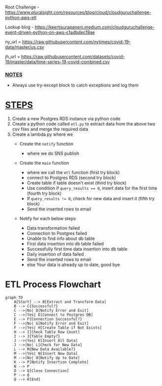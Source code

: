 Root Challenge - https://www.pluralsight.com/resources/blog/cloud/cloudguruchallenge-python-aws-etl

Lookup blog - https://keertisurapaneni.medium.com/cloudguruchallenge-event-driven-python-on-aws-c1adbdec19ae

ny_url = https://raw.githubusercontent.com/nytimes/covid-19-data/master/us.csv

jh_url = https://raw.githubusercontent.com/datasets/covid-19/master/data/time-series-19-covid-combined.csv

### <u>NOTES</u>

* Always use try-except block to catch exceptions and log them

# <u>STEPS</u>

1. Create a new Postgres RDS instance via python code
2. Create a python code called `etl.py` to extract data from the above two csv files and merge the required data
3. Create a lambda.py where we
    * Create the `notify` function
        - where we do SNS publish

    * Create the `main` function
        - where we call the `etl` function (first try block)
        - connect to Postgres RDS (second try block)
        - Create table if table doesn't exist (third try block)
        - Use condition if `query_results == 0`, insert data for the first time (fourth try block)
        - If `query_results != 0`, check for new data and insert it (fifth try block)
        - Send the inserted rows to email

    * Notify for each below steps
        - Data transformation failed
        - Connection to Postgres failed
        - Unable to find info about db table
        - First data insertion into db table failed
        - Successfully first time data insertion into db table
        - Daily insertion of data failed
        - Send the inserted rows to email
        - else Your data is already up to date, good bye


# ETL Process Flowchart

```mermaid
graph TD
    A[Start] --> B[Extract and Transform Data]
    B --> C{Successful?}
    C -->|No| D[Notify Error and Exit]
    C -->|Yes| E[Connect to Postgres DB]
    E --> F{Connection Successful?}
    F -->|No| G[Notify Error and Exit]
    F -->|Yes| H[Create Table if Not Exists]
    H --> I[Check Table Row Count]
    I --> J{Table Empty?}
    J -->|Yes| K[Insert All Data]
    J -->|No| L[Check for New Data]
    L --> M{New Data Available?}
    M -->|Yes| N[Insert New Data]
    M -->|No| O[Notify Up to Date]
    K --> P[Notify Insertion Complete]
    N --> P
    O --> Q[Close Connection]
    P --> Q
    Q --> R[End]
